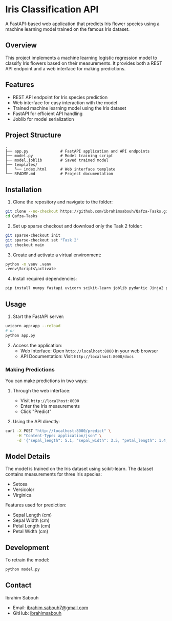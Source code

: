 # Iris Classification API

A FastAPI-based web application that predicts Iris flower species using a machine learning model trained on the famous Iris dataset.

## Overview

This project implements a machine learning logistic regression model to classify Iris flowers based on their measurements. It provides both a REST API endpoint and a web interface for making predictions.

## Features

- REST API endpoint for Iris species prediction
- Web interface for easy interaction with the model
- Trained machine learning model using the Iris dataset
- FastAPI for efficient API handling
- Joblib for model serialization

## Project Structure

```
.
├── app.py              # FastAPI application and API endpoints
├── model.py            # Model training script
├── model.joblib        # Saved trained model
├── templates/         
│   └── index.html      # Web interface template
└── README.md           # Project documentation
```

## Installation

1. Clone the repository and navigate to the folder:
```bash
git clone --no-checkout https://github.com/ibrahimsabouh/Qafza-Tasks.git
cd Qafza-Tasks
```

2. Set up sparse checkout and download only the Task 2 folder:
```bash
git sparse-checkout init
git sparse-checkout set "Task 2"
git checkout main
```

3. Create and activate a virtual environment:
```bash
python -m venv .venv
.venv\Scripts\activate
```

4. Install required dependencies:
```bash
pip install numpy fastapi uvicorn scikit-learn joblib pydantic Jinja2 python-multipart
```

## Usage

1. Start the FastAPI server:
```bash
uvicorn app:app --reload
# or
python app.py
```

2. Access the application:
   - Web Interface: Open `http://localhost:8000` in your web browser
   - API Documentation: Visit `http://localhost:8000/docs`

### Making Predictions

You can make predictions in two ways:

1. Through the web interface:
   - Visit `http://localhost:8000`
   - Enter the Iris measurements
   - Click "Predict"

2. Using the API directly:
```bash
curl -X POST "http://localhost:8000/predict" \
     -H "Content-Type: application/json" \
     -d '{"sepal_length": 5.1, "sepal_width": 3.5, "petal_length": 1.4, "petal_width": 0.2}'
```

## Model Details

The model is trained on the Iris dataset using scikit-learn. The dataset contains measurements for three Iris species:
- Setosa
- Versicolor
- Virginica

Features used for prediction:
- Sepal Length (cm)
- Sepal Width (cm)
- Petal Length (cm)
- Petal Width (cm)

## Development

To retrain the model:
```bash
python model.py
```

## Contact

Ibrahim Sabouh
- Email: ibrahim.sabouh7@gmail.com
- GitHub: [ibrahimsabouh](https://github.com/ibrahimsabouh/Qafza-Tasks)
